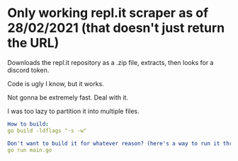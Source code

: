 # Only working repl.it scraper as of 28/02/2021 (that doesn't just return the URL)

Downloads the repl.it repository as a .zip file, extracts, then looks for a discord token.

Code is ugly I know, but it works.

Not gonna be extremely fast. Deal with it.

I was too lazy to partition it into multiple files.


```YAML
How to build:
go build -ldflags "-s -w"

Don't want to build it for whatever reason? (here's a way to run it through source):
go run main.go
```
